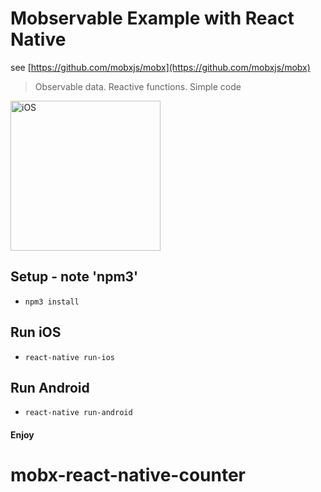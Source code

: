 # Mobservable Example with React Native

see [https://github.com/mobxjs/mobx](https://github.com/mobxjs/mobx)
> Observable data. Reactive functions. Simple code


<img src="https://cloud.githubusercontent.com/assets/1282364/13060380/87bf7910-d3f6-11e5-9241-48196fc19d2a.png" 
alt="iOS" width="240"/></a>

## Setup - note 'npm3'
*  ```npm3 install```

## Run iOS
*  ```react-native run-ios```

## Run Android
* ```react-native run-android```

#### Enjoy
# mobx-react-native-counter
